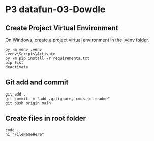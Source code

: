 # P3 datafun-03-Dowdle

## Create Project Virtual Environment

On Windows, create a project virtual environment in the .venv folder. 

```shell
py -m venv .venv
.venv\Scripts\Activate
py -m pip install -r requirements.txt
pip list
deactivate
```

## Git add and commit 

```shell
git add .
git commit -m "add .gitignore, cmds to readme"
git push origin main
```

## Create files in root folder

```shell
code .
ni "FileNameHere"
```